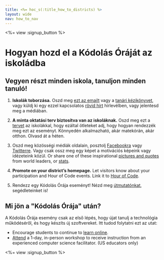 ```yaml
---
title: <%= hoc_s(:title_how_to_districts) %>
layout: wide
nav: how_to_nav
---
```

<%= view :signup_button %>

# Hogyan hozd el a Kódolás Óráját az iskoládba

## Vegyen részt minden iskola, tanuljon minden tanuló!

1. **Iskolák toborzása.** Oszd meg [ezt az emailt](<%= resolve_url('/promote/resources#sample-emails') %>) vagy a [tanári kézikönyvet](<%= resolve_url('/how-to') %>), vagy küldj ki egy ezzel kapcsolatos [rövid hírt](<%= resolve_url('/promote/stats') %>) hírlevélben, vagy jelentesd meg a médiában.

2. **A minta oktatási terv biztosítva van az iskoláknak.** Oszd meg ezt a [tervet](<%= localized_file('/files/HOC_Logistics_plan.pdf') %>) az iskolákkal, hogy ezáltal ötleteket adj, hogy hogyan rendezzék meg ezt az eseményt. Könnyedén alkalmazható, akár matekórán, akár otthon. Olvasd át a héten.

3. Oszd meg közösségi médiák oldalain, posztolj [Facebookra](https://www.facebook.com/sharer/sharer.php?u=http%3A%2F%2Fhourofcode.com%2Fus) vagy [Twitterre](https://twitter.com/intent/tweet?url=http%3A%2F%2Fhourofcode.com&text=I%27m%20participating%20in%20this%20year%27s%20%23HourOfCode%2C%20are%20you%3F%20%40codeorg&original_referer=https%3A%2F%2Fwww.google.com%2Furl%3Fq%3Dhttps%253A%252F%252Ftwitter.com%252Fshare%253Fhashtags%253D%2526amp%253Brelated%253Dcodeorg%2526amp%253Btext%253DI%252527m%252Bparticipating%252Bin%252Bthis%252Byear%252527s%252B%252523HourOfCode%25252C%252Bare%252Byou%25253F%252B%252540codeorg%2526amp%253Burl%253Dhttp%25253A%25252F%25252Fhourofcode.com%26sa%3DD%26sntz%3D1%26usg%3DAFQjCNE1GLTUbKZfMlEh9Aj5w0iswz6PYQ&related=codeorg&hashtags=). Vagy csak ossz meg egy képet a motivációs képeink vagy idézeteink közül. Or share one of these inspirational [pictures and quotes](<%= resolve_url('/promote/resources#social') %>) from world leaders, or [stats](<%= resolve_url('/promote/stats') %>).

4. **Promote on your district’s homepage.** Let visitors know about your participation and Hour of Code events. Link it to [Hour of Code](<%= resolve_url('/') %>).

5. Rendezz egy Kódolás Órája eseményt! Nézd meg [útmutatónkat](<%= resolve_url('/how-to/events') %>), segédleteinket is!

## Mi jön a "Kódolás Órája" után?

A Kódolás Órája esemény csak az első lépés, hogy újat tanulj a technológia működéséről, és hogy készíts új szoftvereket. Itt tudod folytatni ezt az utat:

- Encourage students to continue to [learn online](<%= codeorg_url('/learn/beyond') %>).
- [Attend](<%= codeorg_url('/professional-development-workshops') %>) a 1-day, in-person workshop to receive instruction from an experienced computer science facilitator. (US educators only)

<%= view :signup_button %>